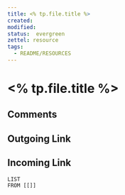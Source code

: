 ```yaml
---
title: <% tp.file.title %>
created: 
modified: 
status:  evergreen
zettel: resource
tags:
  - README/RESOURCES
---
```

# <% tp.file.title %>
## Comments

## Outgoing Link

## Incoming Link
```dataview
LIST
FROM [[]]
```